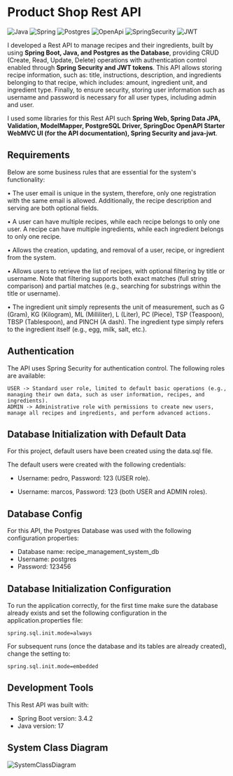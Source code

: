 # Product Shop Rest API
![Java](https://img.shields.io/badge/Java-ED8B00?style=for-the-badge&logo=openjdk&logoColor=white) ![Spring](https://img.shields.io/badge/Spring-6DB33F?style=for-the-badge&logo=Spring&logoColor=white)  ![Postgres](https://img.shields.io/badge/PostgreSQL-316192?style=for-the-badge&logo=postgresql&logoColor=white) ![OpenApi](https://img.shields.io/badge/Docs-OpenAPI-success?style=for-the-badge&logo=swagger)
![SpringSecurity](https://img.shields.io/badge/Spring_Security-6DB33F?style=for-the-badge&logo=Spring-Security&logoColor=white) ![JWT](https://img.shields.io/badge/JWT-323330?style=for-the-badge&logo=json-web-tokens&logoColor=pink)

I developed a Rest API to manage recipes and their ingredients, built by using **Spring Boot, Java, and Postgres as the Database**, providing CRUD (Create, Read, Update, Delete) operations with authentication control enabled through **Spring Security and JWT tokens**. This API allows storing recipe information, such as: title, instructions, description, and ingredients belonging to that recipe, which includes: amount, ingredient unit, and ingredient type. Finally, to ensure security, storing user information such as username and password is necessary for all user types, including admin and user.

I used some libraries for this Rest API such **Spring Web, Spring Data JPA, Validation, ModelMapper, PostgreSQL Driver, SpringDoc OpenAPI Starter WebMVC UI (for the API documentation), Spring Security and java-jwt**.

## Requirements

Below are some business rules that are essential for the system's functionality:

• The user email is unique in the system, therefore, only one registration with the same email is allowed. Additionally, the recipe description and serving are both optional fields.

• A user can have multiple recipes, while each recipe belongs to only one user. A recipe can have multiple ingredients, while each ingredient belongs to only one recipe.

• Allows the creation, updating, and removal of a user, recipe, or ingredient from the system.

• Allows users to retrieve the list of recipes, with optional filtering by title or username. Note that filtering supports both exact matches (full string comparison) and partial matches (e.g., searching for substrings within the title or username).

• The ingredient unit simply represents the unit of measurement, such as G (Gram), KG (Kilogram), ML (Milliliter), L (Liter), PC (Piece), TSP (Teaspoon), TBSP (Tablespoon), and PINCH (A dash). The ingredient type simply refers to the ingredient itself (e.g., egg, milk, salt, etc.).


## Authentication
The API uses Spring Security for authentication control. The following roles are available:

```
USER -> Standard user role, limited to default basic operations (e.g., managing their own data, such as user information, recipes, and ingredients).
ADMIN -> Administrative role with permissions to create new users, manage all recipes and ingredients, and perform advanced actions.
```

## Database Initialization with Default Data
For this project, default users have been created using the data.sql file.

The default users were created with the following credentials:

- Username: pedro, Password: 123 (USER role).

- Username: marcos, Password: 123 (both USER and ADMIN roles).

## Database Config
For this API, the Postgres Database was used with the following configuration properties: 

- Database name: recipe_management_system_db
- Username: postgres
- Password: 123456

## Database Initialization Configuration
To run the application correctly, for the first time make sure the database already exists and set the following configuration in the application.properties file:

```
spring.sql.init.mode=always
```

For subsequent runs (once the database and its tables are already created), change the setting to:

```
spring.sql.init.mode=embedded
```

## Development Tools
This Rest API was built with:

- Spring Boot version: 3.4.2
- Java version: 17

## System Class Diagram

![SystemClassDiagram](https://github.com/user-attachments/assets/981d652c-583b-49a2-9253-e7ddabe82490)



